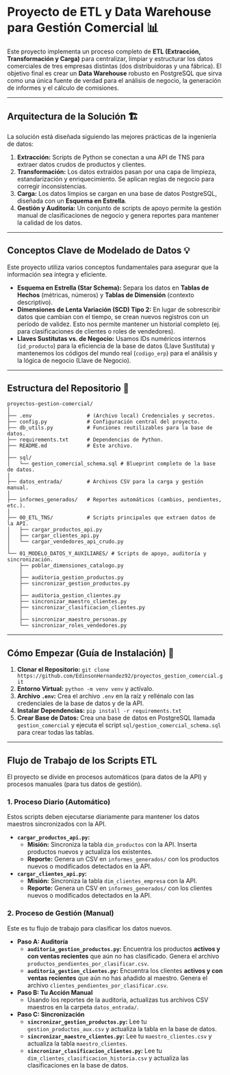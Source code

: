# Proyecto de ETL y Data Warehouse para Gestión Comercial 📊

Este proyecto implementa un proceso completo de **ETL (Extracción, Transformación y Carga)** para centralizar, limpiar y estructurar los datos comerciales de tres empresas distintas (dos distribuidoras y una fábrica). El objetivo final es crear un **Data Warehouse** robusto en PostgreSQL que sirva como una única fuente de verdad para el análisis de negocio, la generación de informes y el cálculo de comisiones.

---
## Arquitectura de la Solución 🏗️

La solución está diseñada siguiendo las mejores prácticas de la ingeniería de datos:

1.  **Extracción:** Scripts de Python se conectan a una API de TNS para extraer datos crudos de productos y clientes.
2.  **Transformación:** Los datos extraídos pasan por una capa de limpieza, estandarización y enriquecimiento. Se aplican reglas de negocio para corregir inconsistencias.
3.  **Carga:** Los datos limpios se cargan en una base de datos PostgreSQL, diseñada con un **Esquema en Estrella**.
4.  **Gestión y Auditoría:** Un conjunto de scripts de apoyo permite la gestión manual de clasificaciones de negocio y genera reportes para mantener la calidad de los datos.

---
## Conceptos Clave de Modelado de Datos 💡

Este proyecto utiliza varios conceptos fundamentales para asegurar que la información sea íntegra y eficiente.

* **Esquema en Estrella (Star Schema):** Separa los datos en **Tablas de Hechos** (métricas, números) y **Tablas de Dimensión** (contexto descriptivo).
* **Dimensiones de Lenta Variación (SCD) Tipo 2:** En lugar de sobrescribir datos que cambian con el tiempo, se crean nuevos registros con un período de validez. Esto nos permite mantener un historial completo (ej. para clasificaciones de clientes o roles de vendedores).
* **Llaves Sustitutas vs. de Negocio:** Usamos IDs numéricos internos (`id_producto`) para la eficiencia de la base de datos (Llave Sustituta) y mantenemos los códigos del mundo real (`codigo_erp`) para el análisis y la lógica de negocio (Llave de Negocio).

---
## Estructura del Repositorio 📂

```
proyectos-gestion-comercial/
│
├── .env                  # (Archivo local) Credenciales y secretos.
├── config.py             # Configuración central del proyecto.
├── db_utils.py           # Funciones reutilizables para la base de datos.
├── requirements.txt      # Dependencias de Python.
├── README.md             # Este archivo.
│
├── sql/
│   └── gestion_comercial_schema.sql # Blueprint completo de la base de datos.
│
├── datos_entrada/        # Archivos CSV para la carga y gestión manual.
│
├── informes_generados/   # Reportes automáticos (cambios, pendientes, etc.).
│
├── 00_ETL_TNS/           # Scripts principales que extraen datos de la API.
│   ├── cargar_productos_api.py
│   ├── cargar_clientes_api.py
│   └── cargar_vendedores_api_crudo.py
│
└── 01_MODELO_DATOS_Y_AUXILIARES/ # Scripts de apoyo, auditoría y sincronización.
    ├── poblar_dimensiones_catalogo.py
    │
    ├── auditoria_gestion_productos.py
    ├── sincronizar_gestion_productos.py
    │
    ├── auditoria_gestion_clientes.py
    ├── sincronizar_maestro_clientes.py
    ├── sincronizar_clasificacion_clientes.py
    │
    ├── sincronizar_maestro_personas.py
    └── sincronizar_roles_vendedores.py
```

---
## Cómo Empezar (Guía de Instalación) 🚀

1.  **Clonar el Repositorio:** `git clone https://github.com/EdinsonHernandez92/proyectos_gestion_comercial.git`
2.  **Entorno Virtual:** `python -m venv venv` y actívalo.
3.  **Archivo `.env`:** Crea el archivo `.env` en la raíz y rellénalo con las credenciales de la base de datos y de la API.
4.  **Instalar Dependencias:** `pip install -r requirements.txt`
5.  **Crear Base de Datos:** Crea una base de datos en PostgreSQL llamada `gestion_comercial` y ejecuta el script `sql/gestion_comercial_schema.sql` para crear todas las tablas.

---
## Flujo de Trabajo de los Scripts ETL

El proyecto se divide en procesos automáticos (para datos de la API) y procesos manuales (para tus datos de gestión).

### 1. Proceso Diario (Automático)
Estos scripts deben ejecutarse diariamente para mantener los datos maestros sincronizados con la API.

* **`cargar_productos_api.py`:**
    * **Misión:** Sincroniza la tabla `dim_productos` con la API. Inserta productos nuevos y actualiza los existentes.
    * **Reporte:** Genera un CSV en `informes_generados/` con los productos nuevos o modificados detectados en la API.
* **`cargar_clientes_api.py`:**
    * **Misión:** Sincroniza la tabla `dim_clientes_empresa` con la API.
    * **Reporte:** Genera un CSV en `informes_generados/` con los clientes nuevos o modificados detectados en la API.

### 2. Proceso de Gestión (Manual)
Este es tu flujo de trabajo para clasificar los datos nuevos.

* **Paso A: Auditoría**
    * **`auditoria_gestion_productos.py`:** Encuentra los productos **activos y con ventas recientes** que aún no has clasificado. Genera el archivo `productos_pendientes_por_clasificar.csv`.
    * **`auditoria_gestion_clientes.py`:** Encuentra los clientes **activos y con ventas recientes** que aún no has añadido al maestro. Genera el archivo `clientes_pendientes_por_clasificar.csv`.
* **Paso B: Tu Acción Manual**
    * Usando los reportes de la auditoría, actualizas tus archivos CSV maestros en la carpeta `datos_entrada/`.
* **Paso C: Sincronización**
    * **`sincronizar_gestion_productos.py`:** Lee tu `gestion_productos_aux.csv` y actualiza la tabla en la base de datos.
    * **`sincronizar_maestro_clientes.py`:** Lee tu `maestro_clientes.csv` y actualiza la tabla `maestro_clientes`.
    * **`sincronizar_clasificacion_clientes.py`:** Lee tu `dim_clientes_clasificacion_historia.csv` y actualiza las clasificaciones en la base de datos.